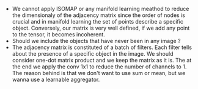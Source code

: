 * We cannot apply ISOMAP or any manifold learning meathod to reduce the dimensionaly of the adjacency matrix since the order of nodes is crucial and in manifold learning the set of points describe a specific object. Conversely, our matrix is very well defined, if we add any point to the tensor, it becomes incoherent.
* Should we include the objects that have never been in any image ?
* The adjacency matrix is constituted of a batch of filters. Each filter tells about the presence of a specific object in the image. We should consider one-dot matrix product and we keep the matrix as it is. The at the end we apply the conv 1x1 to reduce the number of channels to 1. The reason behind is that we don't want to use sum or mean, but we wanna use a learnable aggregator.